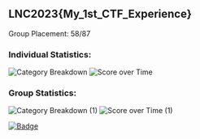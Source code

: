 ## LNC2023{My_1st_CTF_Experience}
Group Placement: 58/87

### Individual Statistics:
![Category Breakdown](https://user-images.githubusercontent.com/107395637/232308388-71a33710-e225-4183-9b08-604f1d49e46e.png)
![Score over Time](https://user-images.githubusercontent.com/107395637/232308395-961e9f8c-2a34-44b1-8e25-b04bffe35c58.png)

### Group Statistics:
![Category Breakdown (1)](https://user-images.githubusercontent.com/107395637/232308518-11205ac9-2225-4ded-9d9c-582b53c1368a.png)
![Score over Time (1)](https://user-images.githubusercontent.com/107395637/232308522-ac99de93-db3c-4648-9d51-37f9401e580f.png)

[![Badge](https://media.badgr.com/uploads/badges/assertion-mhp5vAh2RnaThU3slyhKzg.png)](https://api.badgr.io/public/assertions/mhp5vAh2RnaThU3slyhKzg)
